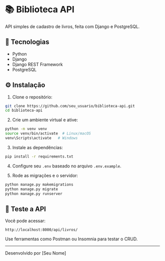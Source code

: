 # 📚 Biblioteca API

API simples de cadastro de livros, feita com Django e PostgreSQL.

## 🚀 Tecnologias

- Python
- Django
- Django REST Framework
- PostgreSQL

## ⚙️ Instalação

1. Clone o repositório:
```bash
git clone https://github.com/seu_usuario/biblioteca-api.git
cd biblioteca-api
```

2. Crie um ambiente virtual e ative:
```bash
python -m venv venv
source venv/bin/activate  # Linux/macOS
venv\Scripts\activate   # Windows
```

3. Instale as dependências:
```bash
pip install -r requirements.txt
```

4. Configure seu `.env` baseado no arquivo `.env.example`.

5. Rode as migrações e o servidor:
```bash
python manage.py makemigrations
python manage.py migrate
python manage.py runserver
```

## 🧪 Teste a API

Você pode acessar:
```
http://localhost:8000/api/livros/
```

Use ferramentas como Postman ou Insomnia para testar o CRUD.

---
Desenvolvido por [Seu Nome]
